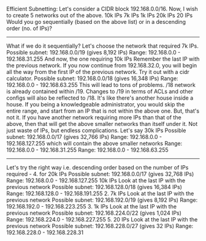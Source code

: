 Efficient Subnetting:
Let's consider a CIDR block 192.168.0.0/16.
Now, I wish to create 5 networks out of the above.
10k IPs
7k IPs
1k IPs
20k IPs
20 IPs
Would you go sequentially (based on the above list) or in a descending order (no. of IPs)?

---

What if we do it sequentially?
Let's choose the network that required 7k IPs.
Possible subnet: 192.168.0.0/19 (gives 8,192 IPs)
Range: 192.168.0.0 - 192.168.31.255
And now, the one requiring 10k IPs
Remember the last IP with the previous network.
If you now continue from 192.168.32.0, you will begin all the way from the first IP of the previous network. Try it out with a cidr calculator.
Possible subnet: 192.168.0.0/18 (gives 16,348 IPs)
Range: 192.168.0.0 - 192.168.63.255
This will lead to tons of problems. /18 network is already contained within /19. Changes to /19 in terms of ACLs and other configs will also be reflected to /18. It's like there's another house inside a house.
If you being a knowledgeable administrator, you would skip the entire range, and start from an IP that is not within the above one. But, that's not it. If you have another network requiring more IPs than that of the above, then that will get the above smaller networks than itself under it. Not just waste of IPs, but endless complications.
Let's say 30k IPs
Possible subnet: 192.168.0.0/17 (gives 32,766 IPs)
Range: 192.168.0.0 - 192.168.127.255
which will contain the above smaller networks
Range: 192.168.0.0 - 192.168.31.255
Range: 192.168.0.0 - 192.168.63.255

---

Let's try the right way i.e. descending order based on the number of IPs required - 4. for 20k IPs
Possible subnet: 192.168.0.0/17 (gives 32,768 IPs)
Range: 192.168.0.0 - 192.168.127.255
10k IPs
Look at the last IP with the previous network
Possible subnet: 192.168.128.0/18 (gives 16,384 IPs)
Range: 192.168.128.0 - 192.168.191.255 2. 7k IPs
Look at the last IP with the previous network
Possible subnet: 192.168.192.0/19 (gives 8,192 IPs)
Range: 192.168.192.0 - 192.168.223.255 3. 1k IPs
Look at the last IP with the previous network
Possible subnet: 192.168.224.0/22 (gives 1,024 IPs)
Range: 192.168.224.0 - 192.168.227.255 5. 20 IPs
Look at the last IP with the previous network
Possible subnet: 192.168.228.0/27 (gives 32 IPs)
Range: 192.168.228.0 - 192.168.228.31
